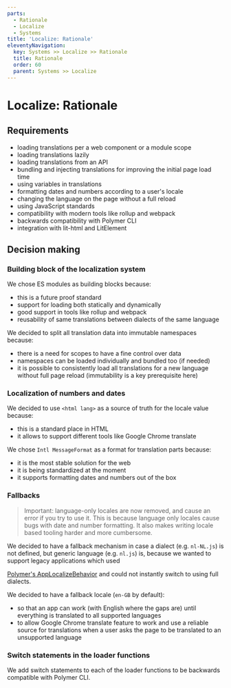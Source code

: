 ```yaml
---
parts:
  - Rationale
  - Localize
  - Systems
title: 'Localize: Rationale'
eleventyNavigation:
  key: Systems >> Localize >> Rationale
  title: Rationale
  order: 60
  parent: Systems >> Localize
---
```


# Localize: Rationale

## Requirements

- loading translations per a web component or a module scope
- loading translations lazily
- loading translations from an API
- bundling and injecting translations for improving the initial page load time
- using variables in translations
- formatting dates and numbers according to a user's locale
- changing the language on the page without a full reload
- using JavaScript standards
- compatibility with modern tools like rollup and webpack
- backwards compatibility with Polymer CLI
- integration with lit-html and LitElement

## Decision making

### Building block of the localization system

We chose ES modules as building blocks because:

- this is a future proof standard
- support for loading both statically and dynamically
- good support in tools like rollup and webpack
- reusability of same translations between dialects of the same language

We decided to split all translation data into immutable namespaces because:

- there is a need for scopes to have a fine control over data
- namespaces can be loaded individually and bundled too (if needed)
- it is possible to consistently load all translations for a new language without full page reload (immutability is a key prerequisite here)

### Localization of numbers and dates

We decided to use `<html lang>` as a source of truth for the locale value because:

- this is a standard place in HTML
- it allows to support different tools like Google Chrome translate

We chose `Intl MessageFormat` as a format for translation parts because:

- it is the most stable solution for the web
- it is being standardized at the moment
- it supports formatting dates and numbers out of the box

### Fallbacks

> Important: language-only locales are now removed, and cause an error if you try to use it. This is because language only locales cause bugs with date and number formatting. It also makes writing locale based tooling harder and more cumbersome.

We decided to have a fallback mechanism in case a dialect (e.g. `nl-NL.js`) is not defined, but generic language (e.g. `nl.js`) is, because we wanted to support legacy applications which used

[Polymer's AppLocalizeBehavior](https://polymer-library.polymer-project.org/3.0/docs/apps/localize) and could not instantly switch to using full dialects.

We decided to have a fallback locale (`en-GB` by default):

- so that an app can work (with English where the gaps are) until everything is translated to all supported languages
- to allow Google Chrome translate feature to work and use a reliable source for translations when a user asks the page to be translated to an unsupported language

### Switch statements in the loader functions

We add switch statements to each of the loader functions to be backwards compatible with Polymer CLI.
